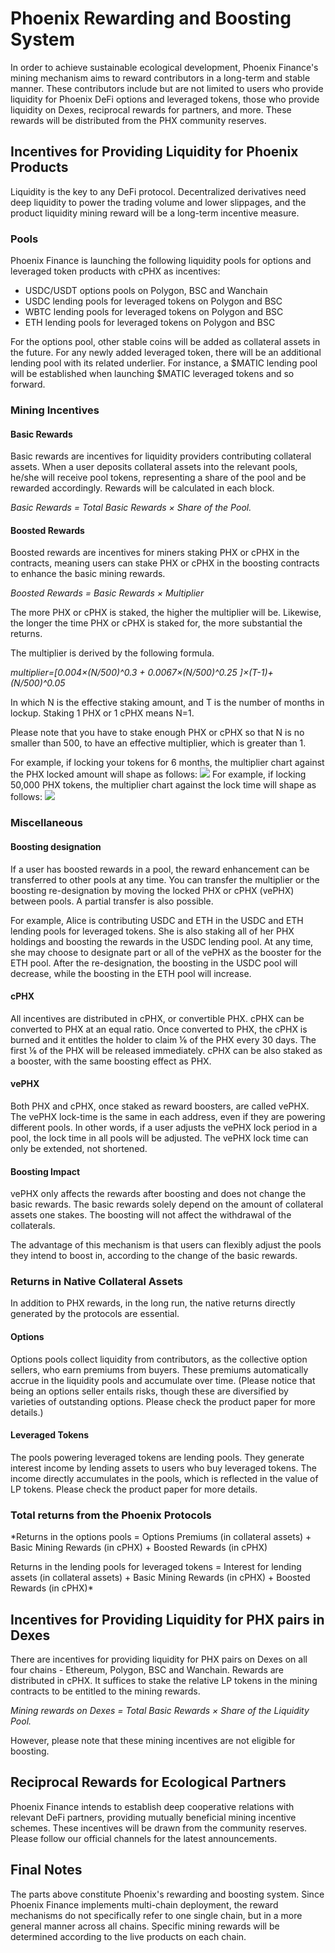 # Phoenix Rewarding and Boosting System

In order to achieve sustainable ecological development, Phoenix Finance's mining mechanism aims to reward contributors in a long-term and stable manner. These contributors include but are not limited to users who provide liquidity for Phoenix DeFi options and leveraged tokens, those who provide liquidity on Dexes, reciprocal rewards for partners, and more. These rewards will be distributed from the PHX community reserves. 
## Incentives for Providing Liquidity for Phoenix Products
Liquidity is the key to any DeFi protocol. Decentralized derivatives need deep liquidity to power the trading volume and lower slippages, and the product liquidity mining reward will be a long-term incentive measure. 
### Pools
Phoenix Finance is launching the following liquidity pools for options and leveraged token products with cPHX as incentives:

 - USDC/USDT options pools on Polygon, BSC and Wanchain 
 - USDC lending pools for leveraged tokens on Polygon and BSC 
 - WBTC lending pools for leveraged tokens on Polygon and BSC  
 - ETH lending pools for leveraged tokens on Polygon and BSC

For the options pool, other stable coins will be added as collateral assets in the future. For any newly added leveraged token, there will be an additional lending pool with its related underlier. For instance, a $MATIC lending pool will be established when launching $MATIC leveraged tokens and so forward.
### Mining Incentives
#### Basic Rewards
Basic rewards are incentives for liquidity providers contributing collateral assets.
When a user deposits collateral assets into the relevant pools, he/she will receive pool tokens, representing a share of the pool and be rewarded accordingly. Rewards will be calculated in each block.

*Basic Rewards = Total Basic Rewards × Share of the Pool.* 

#### Boosted Rewards
Boosted rewards are incentives for miners staking PHX or cPHX in the contracts, meaning users can stake PHX or cPHX in the boosting contracts to enhance the basic mining rewards. 

*Boosted Rewards = Basic Rewards × Multiplier*

The more PHX or cPHX is staked, the higher the multiplier will be. Likewise, the longer the time PHX or cPHX is staked for, the more substantial the returns. 

The multiplier is derived by the following formula.

*multiplier=[0.004×(N/500)^0.3 + 0.0067×(N/500)^0.25 ]×(T-1)+(N/500)^0.05*

In which N is the effective staking amount, and T is the number of months in lockup. Staking 1 PHX or 1 cPHX means N=1.

Please note that you have to stake enough PHX or cPHX so that N is no smaller than 500, to have an effective multiplier, which is greater than 1.

For example, if locking your tokens for 6 months, the multiplier chart against the PHX locked amount will shape as follows:
![](https://z3.ax1x.com/2021/08/08/flay1U.png)
For example, if locking 50,000 PHX tokens, the multiplier chart against the lock time will shape as follows:
![](https://z3.ax1x.com/2021/08/09/f13WO1.png)
### Miscellaneous
#### Boosting designation
If a user has boosted rewards in a pool, the reward enhancement can be transferred to other pools at any time. You can transfer the multiplier or the boosting re-designation by moving the locked PHX or cPHX (vePHX) between pools. A partial transfer is also possible. 

For example, Alice is contributing USDC and ETH in the USDC and ETH lending pools for leveraged tokens. She is also staking all of her PHX holdings and boosting the rewards in the USDC lending pool. At any time, she may choose to designate part or all of the vePHX as the booster for the ETH pool. After the re-designation, the boosting in the USDC pool will decrease, while the boosting in the ETH pool will increase. 
#### cPHX
All incentives are distributed in cPHX, or convertible PHX. cPHX can be converted to PHX at an equal ratio. Once converted to PHX, the cPHX is burned and it entitles the holder to claim ⅙ of the PHX every 30 days. The first ⅙ of the PHX will be released immediately. cPHX can be also staked as a booster, with the same boosting effect as PHX.

#### vePHX
Both PHX and cPHX, once staked as reward boosters, are called vePHX. The vePHX lock-time is the same in each address, even if they are powering different pools. In other words, if a user adjusts the vePHX lock period in a pool, the lock time in all pools will be adjusted. The vePHX lock time can only be extended, not shortened.

#### Boosting Impact
vePHX only affects the rewards after boosting and does not change the basic rewards. The basic rewards solely depend on the amount of collateral assets one stakes. The boosting will not affect the withdrawal of the collaterals. 

The advantage of this mechanism is that users can flexibly adjust the pools they intend to boost in, according to the change of the basic rewards. 

### Returns in Native Collateral Assets
In addition to PHX rewards, in the long run, the native returns directly generated by the protocols are essential.
#### Options
Options pools collect liquidity from contributors, as the collective option sellers, who earn premiums from buyers. These premiums automatically accrue in the liquidity pools and accumulate over time. (Please notice that being an options seller entails risks, though these are diversified by varieties of outstanding options. Please check the product paper for more details.)

#### Leveraged Tokens
The pools powering leveraged tokens are lending pools. They generate interest income by lending assets to users who buy leveraged tokens. The income directly accumulates in the pools, which is reflected in the value of LP tokens. Please check the product paper for more details.

### Total returns from the Phoenix Protocols
*Returns in the options pools = Options Premiums (in collateral assets) + Basic Mining Rewards (in cPHX) + Boosted Rewards (in cPHX)

Returns in the lending pools for leveraged tokens = Interest for lending assets (in collateral assets) + Basic Mining Rewards (in cPHX) + Boosted Rewards (in cPHX)*

## Incentives for Providing Liquidity for PHX pairs in Dexes

There are incentives for providing liquidity for PHX pairs on Dexes on all four chains - Ethereum, Polygon, BSC and Wanchain. Rewards are distributed in cPHX. It suffices to stake the relative LP tokens in the mining contracts to be entitled to the mining rewards.

*Mining rewards on Dexes = Total Basic Rewards × Share of the Liquidity Pool.* 

However, please note that these mining incentives are not eligible for boosting.
 
## Reciprocal Rewards for Ecological Partners

Phoenix Finance intends to establish deep cooperative relations with relevant DeFi partners, providing mutually beneficial mining incentive schemes. These incentives will be drawn from the community reserves. Please follow our official channels for the latest announcements.
## Final Notes

The parts above constitute Phoenix's rewarding and boosting system. Since Phoenix Finance implements multi-chain deployment, the reward mechanisms do not specifically refer to one single chain, but in a more general manner across all chains. Specific mining rewards will be determined according to the live products on each chain.




